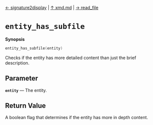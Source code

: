 [&#8592; signature2display](xmd--signature2display.md) | [&#8593; xmd.md](xmd.md) | [&#8594; read_file](xmd--read_file.md)
# `entity_has_subfile`
**Synopsis**

```cpp
entity_has_subfile(entity)
```

Checks if the entity has more detailed content than just the brief description.

## Parameter
**`entity`** &#8213; The entity.  
## Return Value

A boolean flag that determines if the entity has more in depth content.


